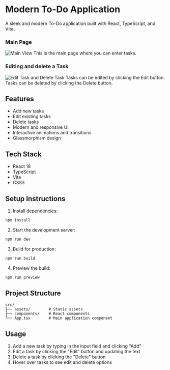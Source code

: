 # Modern To-Do Application

A sleek and modern To-Do application built with React, TypeScript, and Vite.

### Main Page

![Main View](/screenshots/Screenshot%202025-07-18%20183134.png)
This is the main page where you can enter tasks.

### Editing and delete a Task

![Edit Task and Delete Task](/screenshots/Screenshot%202025-07-18%20183436.png)
Tasks can be edited by clicking the Edit button.
Tasks can be deleted by clicking the Delete button.

## Features

- Add new tasks
- Edit existing tasks
- Delete tasks
- Modern and responsive UI
- Interactive animations and transitions
- Glassmorphism design

## Tech Stack

- React 18
- TypeScript
- Vite
- CSS3

## Setup Instructions

1. Install dependencies:

```bash
npm install
```

2. Start the development server:

```bash
npm run dev
```

3. Build for production:

```bash
npm run build
```

4. Preview the build:

```bash
npm run preview
```

## Project Structure

```
src/
├── assets/        # Static assets
├── components/    # React components
└── App.tsx        # Main application component
```

## Usage

1. Add a new task by typing in the input field and clicking "Add"
2. Edit a task by clicking the "Edit" button and updating the text
3. Delete a task by clicking the "Delete" button
4. Hover over tasks to see edit and delete options
